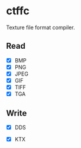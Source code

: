 # ctffc

Texture file format compiler.

## Read

- [x] BMP
- [x] PNG
- [x] JPEG
- [x] GIF
- [x] TIFF
- [x] TGA

## Write

- [x] DDS
- [x] KTX

